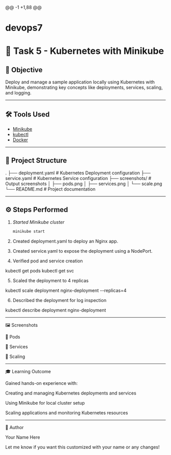 @@ -1 +1,88 @@
# devops7
# 🚀 Task 5 - Kubernetes with Minikube

## 📌 Objective
Deploy and manage a sample application locally using Kubernetes with Minikube, demonstrating key concepts like deployments, services, scaling, and logging.

---

## 🛠 Tools Used
- [Minikube](https://minikube.sigs.k8s.io/)
- [kubectl](https://kubernetes.io/docs/reference/kubectl/)
- [Docker](https://www.docker.com/)

---

## 📂 Project Structure

. ├── deployment.yaml       # Kubernetes Deployment configuration ├── service.yaml          # Kubernetes Service configuration ├── screenshots/          # Output screenshots │   ├── pods.png │   ├── services.png │   └── scale.png └── README.md             # Project documentation

---

## ⚙ Steps Performed

1. *Started Minikube cluster*
   ```bash
   minikube start

2. Created deployment.yaml to deploy an Nginx app.


3. Created service.yaml to expose the deployment using a NodePort.


4. Verified pod and service creation

kubectl get pods
kubectl get svc


5. Scaled the deployment to 4 replicas

kubectl scale deployment nginx-deployment --replicas=4


6. Described the deployment for log inspection

kubectl describe deployment nginx-deployment




---

🖼 Screenshots

🔹 Pods



🔹 Services



🔹 Scaling




---

🎓 Learning Outcome

Gained hands-on experience with:

Creating and managing Kubernetes deployments and services

Using Minikube for local cluster setup

Scaling applications and monitoring Kubernetes resources



---

📎 Author

Your Name Here

Let me know if you want this customized with your name or any changes!
